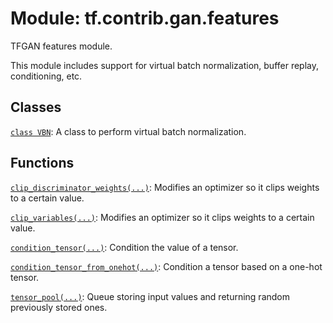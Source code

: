 <div itemscope itemtype="http://developers.google.com/ReferenceObject">
<meta itemprop="name" content="tf.contrib.gan.features" />
<meta itemprop="path" content="Stable" />
</div>

# Module: tf.contrib.gan.features

TFGAN features module.

This module includes support for virtual batch normalization, buffer replay,
conditioning, etc.

## Classes

[`class VBN`](../../../tf/contrib/gan/features/VBN.md): A class to perform virtual batch normalization.

## Functions

[`clip_discriminator_weights(...)`](../../../tf/contrib/gan/features/clip_discriminator_weights.md): Modifies an optimizer so it clips weights to a certain value.

[`clip_variables(...)`](../../../tf/contrib/gan/features/clip_variables.md): Modifies an optimizer so it clips weights to a certain value.

[`condition_tensor(...)`](../../../tf/contrib/gan/features/condition_tensor.md): Condition the value of a tensor.

[`condition_tensor_from_onehot(...)`](../../../tf/contrib/gan/features/condition_tensor_from_onehot.md): Condition a tensor based on a one-hot tensor.

[`tensor_pool(...)`](../../../tf/contrib/gan/features/tensor_pool.md): Queue storing input values and returning random previously stored ones.

